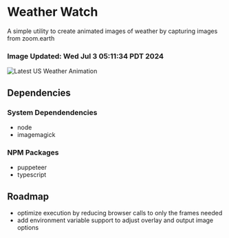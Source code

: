 # Weather Watch

A simple utility to create animated images of weather by capturing images from zoom.earth

### Image Updated: Wed Jul  3 05:11:34 PDT 2024

![Latest US Weather Animation](animations/2024-07-03.webp)

## Dependencies
### System Dependendencies
* node
* imagemagick
### NPM Packages
* puppeteer
* typescript

## Roadmap
* optimize execution by reducing browser calls to only the frames needed
* add environment variable support to adjust overlay and output image options
